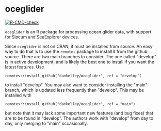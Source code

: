 # **oceglider**

<!-- badges: start -->

[![R-CMD-check](https://github.com/dankelley/oceglider/actions/workflows/R-CMD-check.yaml/badge.svg)](https://github.com/dankelley/oceglider/actions/workflows/R-CMD-check.yaml)
<!-- badges: end -->


`oceglider` is an R package for processing ocean glider data, with
support for Slocum and SeaExplorer devices.

Since `oceglider` is not on CRAN, it must be installed from source. An
easy way to do that is to use the `remotes` package to install it from
the github source. There are two main branches to consider. The one
called "develop" is in active development, and is likely the best one
to install if you want the latest features.  Use

    remotes::install_github("dankelley/oceglider", ref = "develop")

to install "develop".  You may also want to consider installing the
"main" branch, which is updated less frequently than "develop".  This
may be installed with

    remotes::install_github("dankelley/oceglider", ref = "main")

but note that it may lack some important new features (and bug fixes)
that are to be found in "develop".  The authors work with "develop"
from day to day, only merging to "main" occasionally.

